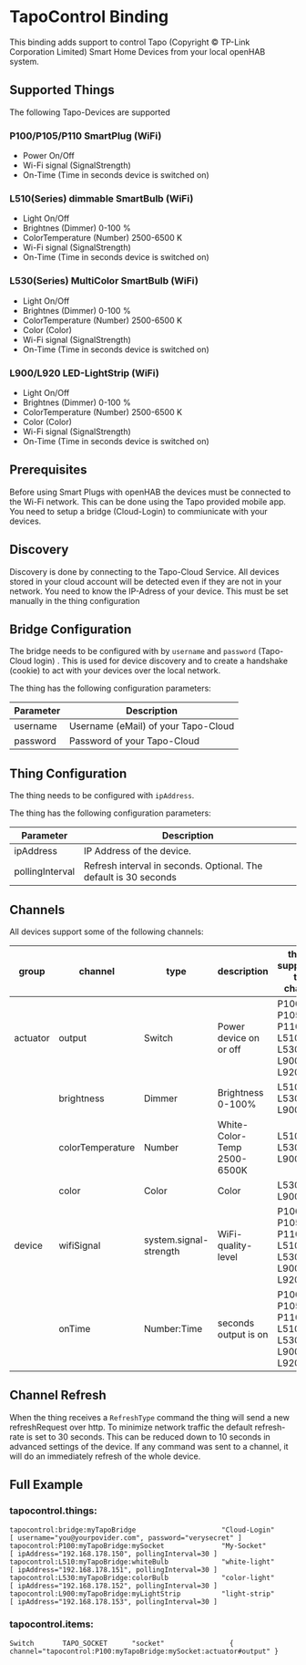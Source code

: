 # TapoControl Binding

This binding adds support to control Tapo (Copyright © TP-Link Corporation Limited) Smart Home Devices from your local openHAB system.

## Supported Things

The following Tapo-Devices are supported

### P100/P105/P110 SmartPlug (WiFi)

* Power On/Off
* Wi-Fi signal (SignalStrength)
* On-Time (Time in seconds device is switched on)

### L510(Series) dimmable SmartBulb (WiFi)

* Light On/Off
* Brightnes (Dimmer)  0-100 %
* ColorTemperature (Number) 2500-6500 K
* Wi-Fi signal (SignalStrength)
* On-Time (Time in seconds device is switched on)

### L530(Series) MultiColor SmartBulb (WiFi)

* Light On/Off
* Brightnes (Dimmer)  0-100 %
* ColorTemperature (Number) 2500-6500 K
* Color (Color)
* Wi-Fi signal (SignalStrength)
* On-Time (Time in seconds device is switched on)

### L900/L920 LED-LightStrip (WiFi)

* Light On/Off
* Brightnes (Dimmer)  0-100 %
* ColorTemperature (Number) 2500-6500 K
* Color (Color)
* Wi-Fi signal (SignalStrength)
* On-Time (Time in seconds device is switched on)


## Prerequisites

Before using Smart Plugs with openHAB the devices must be connected to the Wi-Fi network.
This can be done using the Tapo provided mobile app.
You need to setup a bridge (Cloud-Login) to commiunicate with your devices.

## Discovery

Discovery is done by connecting to the Tapo-Cloud Service. 
All devices stored in your cloud account will be detected even if they are not in your network.
You need to know the IP-Adress of your device. This must be set manually in the thing configuration

## Bridge Configuration

The bridge needs to be configured with by `username` and `password` (Tapo-Cloud login) .
This is used for device discovery and to create a handshake (cookie) to act with your devices over the local network.

The thing has the following configuration parameters:

| Parameter          | Description                                                          |
|--------------------|----------------------------------------------------------------------|
| username           | Username (eMail) of your Tapo-Cloud                                  |
| password           | Password of your Tapo-Cloud                                          |

## Thing Configuration

The thing needs to be configured with `ipAddress`.

The thing has the following configuration parameters:

| Parameter          | Description                                                          |
|--------------------|----------------------------------------------------------------------|
| ipAddress          | IP Address of the device.                                            |
| pollingInterval    | Refresh interval in seconds. Optional. The default is 30 seconds     |


## Channels

All devices support some of the following channels:

| group     | channel          |type                    | description                  | things supporting this channel              |
|-----------|----------------- |------------------------|------------------------------|---------------------------------------------|
| actuator  | output           | Switch                 | Power device on or off       | P100, P105, P110, L510, L530, L900, L920    |
|           | brightness       | Dimmer                 | Brightness 0-100%            | L510, L530, L900                            |
|           | colorTemperature | Number                 | White-Color-Temp 2500-6500K  | L510, L530, L900                            |
|           | color            | Color                  | Color                        | L530, L900                                  |
| device    | wifiSignal       | system.signal-strength | WiFi-quality-level           | P100, P105, P110, L510, L530, L900, L920    |
|           | onTime           | Number:Time            | seconds output is on         | P100, P105, P110, L510, L530, L900, L920    |


## Channel Refresh

When the thing receives a `RefreshType` command the thing will send a new refreshRequest over http.
To minimize network traffic the default refresh-rate is set to 30 seconds. This can be reduced down to 10 seconds in advanced settings of the device. If any command was sent to a channel, it will do an immediately refresh of the whole device.


## Full Example

### tapocontrol.things:

```
tapocontrol:bridge:myTapoBridge                     "Cloud-Login"               [ username="you@yourpovider.com", password="verysecret" ]
tapocontrol:P100:myTapoBridge:mySocket              "My-Socket"                 [ ipAddress="192.168.178.150", pollingInterval=30 ]
tapocontrol:L510:myTapoBridge:whiteBulb      		"white-light"               [ ipAddress="192.168.178.151", pollingInterval=30 ]
tapocontrol:L530:myTapoBridge:colorBulb      		"color-light"               [ ipAddress="192.168.178.152", pollingInterval=30 ]
tapocontrol:L900:myTapoBridge:myLightStrip          "light-strip"               [ ipAddress="192.168.178.153", pollingInterval=30 ]
``` 

### tapocontrol.items:

```
Switch       TAPO_SOCKET      "socket"                { channel="tapocontrol:P100:myTapoBridge:mySocket:actuator#output" }
``` 
